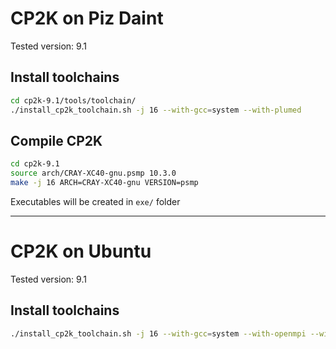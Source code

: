 # CP2K on Piz Daint

Tested version: 9.1

## Install toolchains
```sh
cd cp2k-9.1/tools/toolchain/
./install_cp2k_toolchain.sh -j 16 --with-gcc=system --with-plumed
```

## Compile CP2K

```sh
cd cp2k-9.1
source arch/CRAY-XC40-gnu.psmp 10.3.0
make -j 16 ARCH=CRAY-XC40-gnu VERSION=psmp
```

Executables will be created in `exe/` folder

---

# CP2K on Ubuntu

Tested version: 9.1

## Install toolchains
```sh
./install_cp2k_toolchain.sh -j 16 --with-gcc=system --with-openmpi --with-plumed
```
